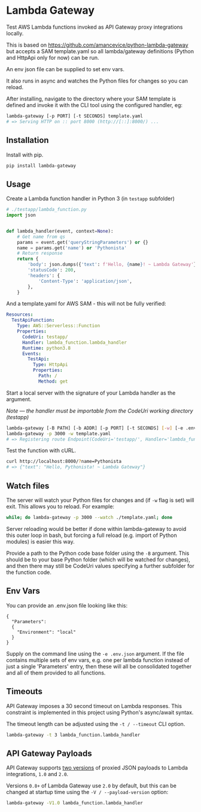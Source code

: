 # Lambda Gateway

Test AWS Lambda functions invoked as API Gateway proxy integrations locally.

This is based on https://github.com/amancevice/python-lambda-gateway but accepts a SAM template.yaml so all lambda/gateway definitions (Python and HttpApi only for now) can be run.

An env json file can be supplied to set env vars.

It also runs in async and watches the Python files for changes so you can reload.

After installing, navigate to the directory where your SAM template is defined and invoke it with the CLI tool using the configured handler, eg:

```bash
lambda-gateway [-p PORT] [-t SECONDS] template.yaml
# => Serving HTTP on :: port 8000 (http://[::]:8000/) ...
```

## Installation

Install with pip.

```bash
pip install lambda-gateway
```

## Usage

Create a Lambda function handler in Python 3 (in `testapp` subfolder)

```python
# ./testapp/lambda_function.py
import json


def lambda_handler(event, context=None):
    # Get name from qs
    params = event.get('queryStringParameters') or {}
    name = params.get('name') or 'Pythonista'
    # Return response
    return {
        'body': json.dumps({'text': f'Hello, {name}! ~ Lambda Gateway'}),
        'statusCode': 200,
        'headers': {
            'Content-Type': 'application/json',
        },
    }
```

And a template.yaml for AWS SAM - this will not be fully verified:
```yaml
Resources:
  TestApiFunction:
    Type: AWS::Serverless::Function
    Properties:
      CodeUri: testapp/
      Handler: lambda_function.lambda_handler
      Runtime: python3.8
      Events:
        TestApi:
          Type: HttpApi
          Properties:
            Path: /
            Method: get
```

Start a local server with the signature of your Lambda handler as the argument.

_Note — the handler must be importable from the CodeUri working directory (testapp)_

```bash
lambda-gateway [-B PATH] [-b ADDR] [-p PORT] [-t SECONDS] [-w] [-e .env.json] template.yaml
lambda-gateway -p 3000 -w template.yaml
# => Registering route Endpoint(CodeUri='testapp/', Handler='lambda_function.lambda_handler', Path='/', Method='get')
```

Test the function with cURL.

```bash
curl http://localhost:8000/?name=Pythonista
# => {"text": "Hello, Pythonista! ~ Lambda Gateway"}
```

## Watch files

The server will watch your Python files for changes and (if `-w` flag is set) will exit. This allows you to reload. For example:

```bash
while; do lambda-gateway -p 3000 --watch ./template.yaml; done
```

Server reloading would be better if done within lambda-gateway to avoid this outer loop in bash, but forcing a full reload (e.g. import of Python modules) is easier this way.

Provide a path to the Python code base folder using the `-B` argument. This should be to your base Python folder (which will be watched for changes), and then there may still be CodeUri values specifying a further subfolder for the function code.

## Env Vars

You can provide an .env.json file looking like this:
```
{
  "Parameters": 
  {
    "Environment": "local"
  }
}
```

Supply on the command line using the `-e .env.json` argument. If the file contains multiple sets of env vars, e.g. one per lambda function instead of just a single 'Parameters' entry, then these will all be consolidated together and all of them provided to all functions.

## Timeouts

API Gateway imposes a 30 second timeout on Lambda responses. This constraint is implemented in this project using Python's async/await syntax.

The timeout length can be adjusted using the `-t / --timeout` CLI option.

```bash
lambda-gateway -t 3 lambda_function.lambda_handler
```

## API Gateway Payloads

API Gateway supports [two versions](https://docs.aws.amazon.com/apigateway/latest/developerguide/http-api-develop-integrations-lambda.html) of proxied JSON payloads to Lambda integrations, `1.0` and `2.0`.

Versions `0.8+` of Lambda Gateway use `2.0` by default, but this can be changed at startup time using the `-V / --payload-version` option:

```bash
lambda-gateway -V1.0 lambda_function.lambda_handler
```

